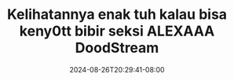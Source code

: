 --- 
title: "Kelihatannya enak tuh kalau bisa keny0tt bibir seksi ALEXAAA  DoodStream"
description: "  bokep Kelihatannya enak tuh kalau bisa keny0tt bibir seksi ALEXAAA  DoodStream telegram    "
date: 2024-08-26T20:29:41-08:00
file_code: "igsp795337l8"
draft: false
cover: "lqg3qe8dpp012qq3.jpg"
tags: ["Kelihatannya", "enak", "tuh", "kalau", "bisa", "bibir", "seksi", "ALEXAAA", "DoodStream", "bokep-indo", "bokep-viral", "bokep-ig"]
length: 2337
fld_id: "1483119"
foldername: "Alexaaa  kieww"
categories: ["Alexaaa  kieww"]
views: 0
---